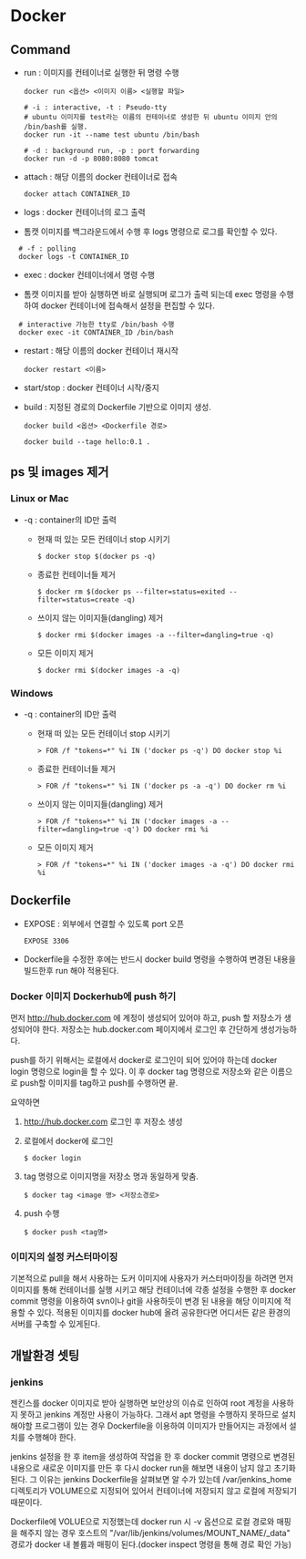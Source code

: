 # Docker

## Command

* run : 이미지를 컨테이너로 실행한 뒤 명령 수행

  ```shell
  docker run <옵션> <이미지 이름> <실행할 파일>
  ```

  ```shell
  # -i : interactive, -t : Pseudo-tty
  # ubuntu 이미지를 test라는 이름의 컨테이너로 생성한 뒤 ubuntu 이미지 안의 /bin/bash를 실행.
  docker run -it --name test ubuntu /bin/bash
  ```

  ```shell
  # -d : background run, -p : port forwarding
  docker run -d -p 8080:8080 tomcat
  ```

* attach : 해당 이름의 docker 컨테이너로 접속

  ```shell
  docker attach CONTAINER_ID
  ```



* logs : docker 컨테이너의 로그 출력


* 톰캣 이미지를 백그라운드에서 수행 후 logs 명령으로 로그를 확인할 수 있다.

```shell
  # -f : polling
  docker logs -t CONTAINER_ID
```

* exec : docker 컨테이너에서 명령 수행


* 톰캣 이미지를 받아 실행하면 바로 실행되며 로그가 출력 되는데 exec 명령을 수행하여 docker 컨테이너에 접속해서 설정을 편집할 수 있다.

```shell
  # interactive 가능한 tty로 /bin/bash 수행
  docker exec -it CONTAINER_ID /bin/bash
```

* restart : 해당 이름의 docker 컨테이너 재시작

  ```shell
  docker restart <이름>
  ```



* start/stop : docker 컨테이너 시작/중지

* build : 지정된 경로의 Dockerfile 기반으로 이미지 생성.

  ```shell
  docker build <옵션> <Dockerfile 경로>
  ```

  ```shell
  docker build --tage hello:0.1 .
  ```
  

## ps 및 images 제거

### Linux or Mac

* -q : container의 ID만 출력

  * 현재 떠 있는 모든 컨테이너 stop 시키기

    ```shell
    $ docker stop $(docker ps -q)
    ```

  * 종료한 컨테이너들 제거

    ```shell
    $ docker rm $(docker ps --filter=status=exited --filter=status=create -q)
    ```

  * 쓰이지 않는 이미지들(dangling) 제거

    ```shell
    $ docker rmi $(docker images -a --filter=dangling=true -q)
    ```

  * 모든 이미지 제거

    ```shell
    $ docker rmi $(docker images -a -q)
    ```

### Windows

* -q : container의 ID만 출력

  * 현재 떠 있는 모든 컨테이너 stop 시키기

    ```shell
    > FOR /f "tokens=*" %i IN ('docker ps -q') DO docker stop %i
    ```

  * 종료한 컨테이너들 제거

    ```shell
    > FOR /f "tokens=*" %i IN ('docker ps -a -q') DO docker rm %i
    ```

  * 쓰이지 않는 이미지들(dangling) 제거

    ```shell
    > FOR /f "tokens=*" %i IN ('docker images -a --filter=dangling=true -q') DO docker rmi %i
    ```

  * 모든 이미지 제거

    ```shell
    > FOR /f "tokens=*" %i IN ('docker images -a -q') DO docker rmi %i
    ```


## Dockerfile


* EXPOSE : 외부에서 연결할 수 있도록 port 오픈

  ```shell
  EXPOSE 3306
  ```

* Dockerfile을 수정한 후에는 반드시 docker build 명령을 수행하여 변경된 내용을 빌드한후 run 해야 적용된다.




### Docker 이미지 Dockerhub에 push 하기

먼저 http://hub.docker.com 에 계정이 생성되어 있어야 하고, push 할 저장소가 생성되어야 한다. 저장소는 hub.docker.com 페이지에서 로그인 후 간단하게 생성가능하다. 

push를 하기 위해서는 로컬에서 docker로 로그인이 되어 있어야 하는데 docker login 명령으로 login을 할 수 있다. 이 후 docker tag 명령으로 저장소와 같은 이름으로 push할 이미지를 tag하고 push를 수행하면 끝. 



요약하면

1. http://hub.docker.com 로그인 후 저장소 생성

2. 로컬에서 docker에 로그인

   ```shell
   $ docker login
   ```

3. tag 명령으로 이미지명을 저장소 명과 동일하게 맞춤.

   ```shell
   $ docker tag <image 명> <저장소경로>
   ```

4. push 수행

   ```shell
   $ docker push <tag명>
   ```



### 이미지의 설정 커스터마이징

기본적으로 pull을 해서 사용하는 도커 이미지에 사용자가 커스터마이징을 하려면 먼저 이미지를 통해 컨테이너를 실행 시키고 해당 컨테이너에 각종 설정을 수행한 후 docker commit 명령을 이용하여 svn이나 git을 사용하듯이 변경 된 내용을 해당 이미지에 적용할 수 있다. 
적용된 이미지를 docker hub에 올려 공유한다면 어디서든 같은 환경의 서버를 구축할 수 있게된다.


## 개발환경 셋팅

### jenkins

젠킨스를 docker 이미지로 받아 실행하면 보안상의 이슈로 인하여 root 계정을 사용하지 못하고 jenkins 계정만 사용이 가능하다. 그래서 apt 명령을 수행하지 못하므로 설치해야할 프로그램이 있는 경우 Dockerfile을 이용하여 이미지가 만들어지는 과정에서 설치를 수행해야 한다.

jenkins 설정을 한 후 item을 생성하여 작업을 한 후 docker commit 명령으로 변경된 내용으로 새로운 이미지를 만든 후 다시 docker run을 해보면 내용이 남지 않고 초기화 된다. 그 이유는 jenkins Dockerfile을 살펴보면 알 수가 있는데 /var/jenkins_home 디렉토리가 VOLUME으로 지정되어 있어서 컨테이너에 저장되지 않고 로컬에 저장되기 때문이다. 

Dockerfile에 VOLUE으로 지정했는데 docker run 시 -v 옵션으로 로컬 경로와 매핑을 해주지 않는 경우 호스트의 "/var/lib/jenkins/volumes/MOUNT_NAME/_data" 경로가 docker 내 볼륨과 매핑이 된다.(docker inspect 명령을 통해 경로 확인 가능)
